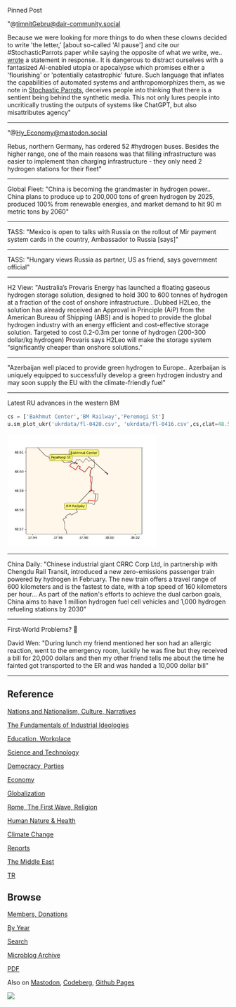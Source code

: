 Pinned Post

"@timnitGebru@dair-community.social

Because we were looking for more things to do when these clowns
decided to write 'the letter,' [about so-called 'AI pause'] and cite
our \#StochasticParrots paper while saying the opposite of what we
write, we.. [wrote](https://www.dair-institute.org/blog/letter-statement-March2023)
a statement in response.. It is dangerous to distract ourselves with a fantasized
AI-enabled utopia or apocalypse which promises either a 'flourishing' or
'potentially catastrophic' future. Such language that inflates the capabilities
of automated systems and anthropomorphizes them, as we note in [Stochastic Parrots](https://dl.acm.org/doi/abs/10.1145/3442188.3445922), 
deceives people into thinking that there is a sentient being behind the
synthetic media. This not only lures people into uncritically trusting
the outputs of systems like ChatGPT, but also misattributes agency"

---

"@Hy_Economy@mastodon.social

Rebus, northern Germany, has ordered 52 \#hydrogen buses.  Besides the
higher range, one of the main reasons was that filling infrastructure
was easier to implement than charging infrastructure - they only need
2 hydrogen stations for their fleet"

---

Global Fleet: "China is becoming the grandmaster in hydrogen
power.. China plans to produce up to 200,000 tons of green hydrogen by
2025, produced 100% from renewable energies, and market demand to hit
90 m metric tons by 2060"

---

TASS: "Mexico is open to talks with Russia on the rollout of Mir
payment system cards in the country, Ambassador to Russia [says]"

---

TASS: "Hungary views Russia as partner, US as friend, says government
official"

---

H2 View: "Australia’s Provaris Energy has launched a floating gaseous
hydrogen storage solution, designed to hold 300 to 600 tonnes of
hydrogen at a fraction of the cost of onshore infrastructure.. Dubbed
H2Leo, the solution has already received an Approval in Principle
(AiP) from the American Bureau of Shipping (ABS) and is hoped to
provide the global hydrogen industry with an energy efficient and
cost-effective storage solution. Targeted to cost 0.2-0.3m per tonne
of hydrogen (200-300 dollar/kg hydrogen) Provaris says H2Leo will make
the storage system “significantly cheaper than onshore solutions.”

---

"Azerbaijan well placed to provide green hydrogen to
Europe.. Azerbaijan is uniquely equipped to successfully develop a
green hydrogen industry and may soon supply the EU with the
climate-friendly fuel"

---

Latest RU advances in the western BM

```python
cs = ['Bakhmut Center','BM Railway','Peremogi St']
u.sm_plot_ukr('ukrdata/fl-0420.csv', 'ukrdata/fl-0416.csv',cs,clat=48.59,clon=37.98,zoom=0.005)
```

<img width='340' src='mbl/2023/ukr-10.jpg'/> 

---

China Daily: "Chinese industrial giant CRRC Corp Ltd, in partnership
with Chengdu Rail Transit, introduced a new zero-emissions passenger
train powered by hydrogen in February. The new train offers a travel
range of 600 kilometers and is the fastest to date, with a top speed
of 160 kilometers per hour... As part of the nation's efforts to
achieve the dual carbon goals, China aims to have 1 million hydrogen
fuel cell vehicles and 1,000 hydrogen refueling stations by 2030"

---

First-World Problems? 🤨

David Wen: "During lunch my friend mentioned her son had an allergic
reaction, went to the emergency room, luckily he was fine but they
received a bill for 20,000 dollars and then my other friend tells me
about the time he fainted got transported to the ER and was handed a
10,000 dollar bill"

---

## Reference

[Nations and Nationalism, Culture, Narratives](0119/2013/02/nations-and-nationalism.html)

[The Fundamentals of Industrial Ideologies](0119/2011/04/fundamentals-of-industrial-ideologies.html)

[Education, Workplace](0119/2017/09/education-workplace.html)

[Science and Technology](0119/2018/09/science-technology.html)

[Democracy, Parties](0119/2016/11/democracy.html)

[Economy](2021/01/economy.html)

[Globalization](0119/2018/09/globalization.html)

[Rome, The First Wave, Religion](0119/2017/12/rome.html)

[Human Nature & Health](2020/07/human-nature.html)

[Climate Change](2022/01/climate.html)

[Reports](2021/01/reports.html)

[The Middle East](0119/2019/07/middleeast.html)

[TR](../tr/index.html)

## Browse

[Members, Donations](2022/08/members.html)

[By Year](years.html)

[Search](search.html)

[Microblog Archive](mbl/index.html)

[PDF](https://drive.google.com/uc?export=view&id=1FSi-1MnqXVq_PVTEXzzflwN8-7h92N_R)

Also on 
[Mastodon](https://masto.ai/@muratk3n),
[Codeberg](https://muratk5n.codeberg.page/en/),
[Github Pages](https://muratk5n.github.io/thirdwave/en/)

<img src='https://drive.google.com/uc?export=view&id=1zsIeciFSvlr-sWB84Tc0mfZ_NYqn9VQx'/> 

